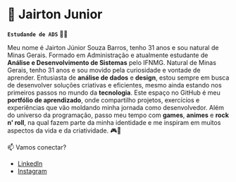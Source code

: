 # 🤖 Jairton Junior

**`Estudande de ADS`** 📖🖖

Meu nome é Jairton Júnior Souza Barros, tenho 31 anos e sou natural de Minas Gerais. 
Formado em Administração e atualmente estudante de **Análise e Desenvolvimento de Sistemas** pelo IFNMG. Natural de Minas Gerais, tenho 31 anos e sou movido pela curiosidade e vontade de aprender.
Entusiasta de **análise de dados** e **design**, estou sempre em busca de desenvolver soluções criativas e eficientes, mesmo ainda estando nos primeiros passos no mundo da **tecnologia**.
Este espaço no GitHub é meu **portfólio de aprendizado**, onde compartilho projetos, exercícios e experiências que vão moldando minha jornada como desenvolvedor.
Além do universo da programação, passo meu tempo com **games**, **animes** e **rock n' roll**, na qual fazem parte da minha identidade e me inspiram em muitos aspectos da vida e da criatividade. 🎮🤘 

📫 Vamos conectar?  
- [LinkedIn](https://www.linkedin.com/in/jairton-junior)  
- [Instagram](https://www.instagram.com/junin_barros)
